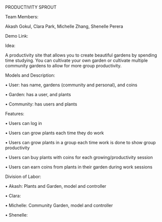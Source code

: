 PRODUCTIVITY SPROUT

Team Members: 

Akash Gokul, Clara Park, Michelle Zhang, Shenelle Perera


Demo Link:


Idea: 

A productivity site that allows you to create beautiful gardens by spending time studying. You can cultivate your own garden or cultivate multiple community gardens to allow for more group productivity. 


Models and Description:

•	User: has name, gardens (community and personal), and coins

•	Garden: has a user, and plants

•	Community:  has users and plants


Features:

•	Users can log in

•	Users can grow plants each time they do work

•	Users can grow plants in a group each time work is done to show group productivity

•	Users can buy plants with coins for each growing/productivity session

•	Users can earn coins from plants in their garden during work sessions


Division of Labor:

•	Akash: Plants and Garden, model and controller

•	Clara:

•	Michelle: Community Garden, model and controller

•	Shenelle:

